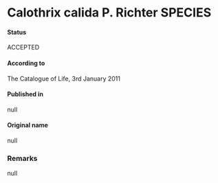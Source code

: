 Calothrix calida P. Richter SPECIES
=======

#### Status
ACCEPTED

#### According to
The Catalogue of Life, 3rd January 2011

#### Published in
null

#### Original name
null

### Remarks
null